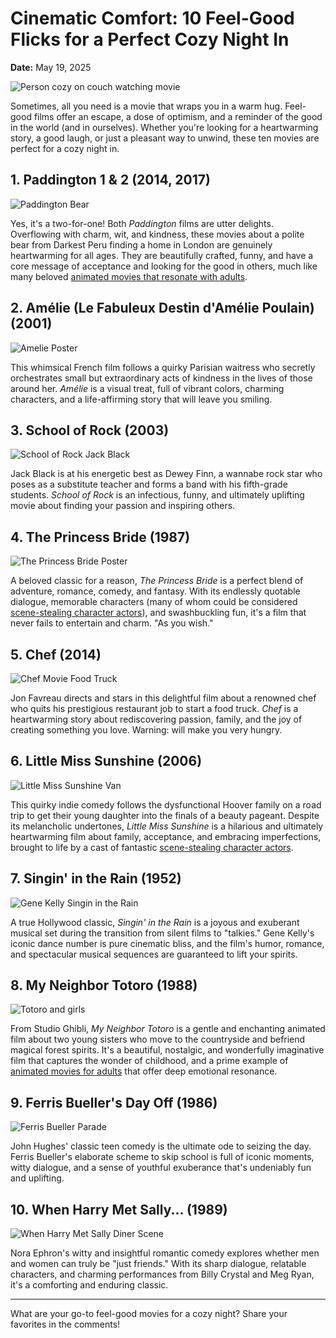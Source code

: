 # Cinematic Comfort: 10 Feel-Good Flicks for a Perfect Cozy Night In

**Date:** May 19, 2025

![Person cozy on couch watching movie](backdrop_tmdbid:10195)

Sometimes, all you need is a movie that wraps you in a warm hug. Feel-good films offer an escape, a dose of optimism, and a reminder of the good in the world (and in ourselves). Whether you're looking for a heartwarming story, a good laugh, or just a pleasant way to unwind, these ten movies are perfect for a cozy night in.

## 1. Paddington 1 & 2 (2014, 2017)

![Paddington Bear](tmdbid:109424) 

Yes, it's a two-for-one! Both *Paddington* films are utter delights. Overflowing with charm, wit, and kindness, these movies about a polite bear from Darkest Peru finding a home in London are genuinely heartwarming for all ages. They are beautifully crafted, funny, and have a core message of acceptance and looking for the good in others, much like many beloved [animated movies that resonate with adults](/blog/animated-movies-for-adults).

## 2. Amélie (Le Fabuleux Destin d'Amélie Poulain) (2001)

![Amelie Poster](tmdbid:194)

This whimsical French film follows a quirky Parisian waitress who secretly orchestrates small but extraordinary acts of kindness in the lives of those around her. *Amélie* is a visual treat, full of vibrant colors, charming characters, and a life-affirming story that will leave you smiling.

## 3. School of Rock (2003)

![School of Rock Jack Black](tmdbid:1589)

Jack Black is at his energetic best as Dewey Finn, a wannabe rock star who poses as a substitute teacher and forms a band with his fifth-grade students. *School of Rock* is an infectious, funny, and ultimately uplifting movie about finding your passion and inspiring others.

## 4. The Princess Bride (1987)

![The Princess Bride Poster](tmdbid:2493)

A beloved classic for a reason, *The Princess Bride* is a perfect blend of adventure, romance, comedy, and fantasy. With its endlessly quotable dialogue, memorable characters (many of whom could be considered [scene-stealing character actors](/blog/scene-stealing-character-actors)), and swashbuckling fun, it's a film that never fails to entertain and charm. "As you wish."

## 5. Chef (2014)

![Chef Movie Food Truck](tmdbid:212778)

Jon Favreau directs and stars in this delightful film about a renowned chef who quits his prestigious restaurant job to start a food truck. *Chef* is a heartwarming story about rediscovering passion, family, and the joy of creating something you love. Warning: will make you very hungry.

## 6. Little Miss Sunshine (2006)

![Little Miss Sunshine Van](tmdbid:773)

This quirky indie comedy follows the dysfunctional Hoover family on a road trip to get their young daughter into the finals of a beauty pageant. Despite its melancholic undertones, *Little Miss Sunshine* is a hilarious and ultimately heartwarming film about family, acceptance, and embracing imperfections, brought to life by a cast of fantastic [scene-stealing character actors](/blog/scene-stealing-character-actors).

## 7. Singin' in the Rain (1952)

![Gene Kelly Singin in the Rain](tmdbid:872)

A true Hollywood classic, *Singin' in the Rain* is a joyous and exuberant musical set during the transition from silent films to "talkies." Gene Kelly's iconic dance number is pure cinematic bliss, and the film's humor, romance, and spectacular musical sequences are guaranteed to lift your spirits.

## 8. My Neighbor Totoro (1988)

![Totoro and girls](tmdbid:16859)

From Studio Ghibli, *My Neighbor Totoro* is a gentle and enchanting animated film about two young sisters who move to the countryside and befriend magical forest spirits. It's a beautiful, nostalgic, and wonderfully imaginative film that captures the wonder of childhood, and a prime example of [animated movies for adults](/blog/animated-movies-for-adults) that offer deep emotional resonance.

## 9. Ferris Bueller's Day Off (1986)

![Ferris Bueller Parade](tmdbid:9377)

John Hughes' classic teen comedy is the ultimate ode to seizing the day. Ferris Bueller's elaborate scheme to skip school is full of iconic moments, witty dialogue, and a sense of youthful exuberance that's undeniably fun and uplifting.

## 10. When Harry Met Sally... (1989)

![When Harry Met Sally Diner Scene](tmdbid:639)

Nora Ephron's witty and insightful romantic comedy explores whether men and women can truly be "just friends." With its sharp dialogue, relatable characters, and charming performances from Billy Crystal and Meg Ryan, it's a comforting and enduring classic.

---

What are your go-to feel-good movies for a cozy night? Share your favorites in the comments!